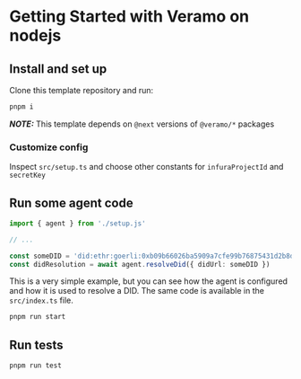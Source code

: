 # Getting Started with Veramo on nodejs

## Install and set up

Clone this template repository and run:

```bash
pnpm i
```

**_NOTE:_** This template depends on `@next` versions of `@veramo/*` packages

### Customize config

Inspect `src/setup.ts` and choose other constants for `infuraProjectId` and `secretKey`

## Run some agent code

```typescript
import { agent } from './setup.js'

// ...

const someDID = 'did:ethr:goerli:0xb09b66026ba5909a7cfe99b76875431d2b8d5190'
const didResolution = await agent.resolveDid({ didUrl: someDID })
```

This is a very simple example, but you can see how the agent is configured and how it is used to resolve a DID.
The same code is available in the `src/index.ts` file.

```bash
pnpm run start
```

## Run tests

```bash
pnpm run test
```
